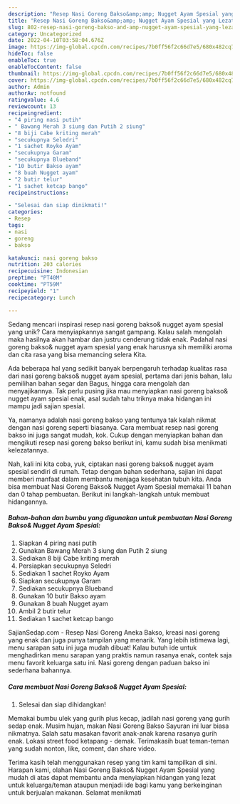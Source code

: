 ```yaml
---
description: "Resep Nasi Goreng Bakso&amp;amp; Nugget Ayam Spesial yang Lezat Sekali"
title: "Resep Nasi Goreng Bakso&amp;amp; Nugget Ayam Spesial yang Lezat Sekali"
slug: 802-resep-nasi-goreng-bakso-and-amp-nugget-ayam-spesial-yang-lezat-sekali
category: Uncategorized
date: 2022-04-10T03:58:04.676Z
image: https://img-global.cpcdn.com/recipes/7b0ff56f2c66d7e5/680x482cq70/nasi-goreng-bakso-nugget-ayam-spesial-foto-resep-utama.jpg
hideToc: false
enableToc: true
enableTocContent: false
thumbnail: https://img-global.cpcdn.com/recipes/7b0ff56f2c66d7e5/680x482cq70/nasi-goreng-bakso-nugget-ayam-spesial-foto-resep-utama.jpg
cover: https://img-global.cpcdn.com/recipes/7b0ff56f2c66d7e5/680x482cq70/nasi-goreng-bakso-nugget-ayam-spesial-foto-resep-utama.jpg
author: Admin
authorAv: notfound
ratingvalue: 4.6
reviewcount: 13
recipeingredient:
- "4 piring nasi putih"
- " Bawang Merah 3 siung dan Putih 2 siung"
- "8 biji Cabe kriting merah"
- "secukupnya Seledri"
- "1 sachet Royko Ayam"
- "secukupnya Garam"
- "secukupnya Blueband"
- "10 butir Bakso ayam"
- "8 buah Nugget ayam"
- "2 butir telur"
- "1 sachet ketcap bango"
recipeinstructions:

- "Selesai dan siap dinikmati!"
categories:
- Resep
tags:
- nasi
- goreng
- bakso

katakunci: nasi goreng bakso 
nutrition: 203 calories
recipecuisine: Indonesian
preptime: "PT40M"
cooktime: "PT59M"
recipeyield: "1"
recipecategory: Lunch

---
```





Sedang mencari inspirasi resep nasi goreng bakso&amp; nugget ayam spesial yang unik? Cara menyiapkannya sangat gampang. Kalau salah mengolah maka hasilnya akan hambar dan justru cenderung tidak enak. Padahal nasi goreng bakso&amp; nugget ayam spesial yang enak harusnya sih memiliki aroma dan cita rasa yang bisa memancing selera Kita.





Ada beberapa hal yang sedikit banyak berpengaruh terhadap kualitas rasa dari nasi goreng bakso&amp; nugget ayam spesial, pertama dari jenis bahan, lalu pemilihan bahan segar dan Bagus, hingga cara mengolah dan menyajikannya. Tak perlu pusing jika mau menyiapkan nasi goreng bakso&amp; nugget ayam spesial enak,      asal sudah tahu triknya maka hidangan ini mampu jadi sajian spesial.














Ya, namanya adalah nasi goreng bakso yang tentunya tak kalah nikmat dengan nasi goreng seperti biasanya. Cara membuat resep nasi goreng bakso ini juga sangat mudah, kok. Cukup dengan menyiapkan bahan dan mengikuti resep nasi goreng bakso berikut ini, kamu sudah bisa menikmati kelezatannya.






Nah, kali ini kita coba, yuk, ciptakan nasi goreng bakso&amp; nugget ayam spesial sendiri di rumah. Tetap dengan bahan sederhana, sajian ini dapat memberi manfaat dalam membantu menjaga kesehatan tubuh kita. Anda bisa membuat Nasi Goreng Bakso&amp; Nugget Ayam Spesial memakai 11 bahan dan 0 tahap pembuatan. Berikut ini langkah-langkah untuk membuat hidangannya.

<!--inarticleads1-->

##### Bahan-bahan dan bumbu yang digunakan untuk pembuatan Nasi Goreng Bakso&amp; Nugget Ayam Spesial:

1. Siapkan 4 piring nasi putih
1. Gunakan  Bawang Merah 3 siung dan Putih 2 siung
1. Sediakan 8 biji Cabe kriting merah
1. Persiapkan secukupnya Seledri
1. Sediakan 1 sachet Royko Ayam
1. Siapkan secukupnya Garam
1. Sediakan secukupnya Blueband
1. Gunakan 10 butir Bakso ayam
1. Gunakan 8 buah Nugget ayam
1. Ambil 2 butir telur
1. Sediakan 1 sachet ketcap bango


SajianSedap.com - Resep Nasi Goreng Aneka Bakso, kreasi nasi goreng yang enak dan juga punya tampilan yang menarik. Yang lebih istimewa lagi, menu sarapan satu ini juga mudah dibuat! Kalau butuh ide untuk menghadirkan menu sarapan yang praktis namun rasanya enak, contek saja menu favorit keluarga satu ini. Nasi goreng dengan paduan bakso ini sederhana bahannya. 

<!--inarticleads2-->

##### Cara membuat Nasi Goreng Bakso&amp; Nugget Ayam Spesial:


1. Selesai dan siap dihidangkan!

Memakai bumbu ulek yang gurih plus kecap, jadilah nasi goreng yang gurih sedap enak. Musim hujan, makan Nasi Goreng Bakso Sayuran ini luar biasa nikmatnya. Salah satu masakan favorit anak-anak karena rasanya gurih enak. Lokasi street food ketapang - demak. Terimakasih buat teman-teman yang sudah nonton, like, coment, dan share video. 

Terima kasih telah menggunakan resep yang tim kami tampilkan di sini. Harapan kami, olahan Nasi Goreng Bakso&amp; Nugget Ayam Spesial yang mudah di atas dapat membantu anda menyiapkan hidangan yang lezat untuk keluarga/teman ataupun menjadi ide bagi kamu yang berkeinginan untuk berjualan makanan. Selamat menikmati
